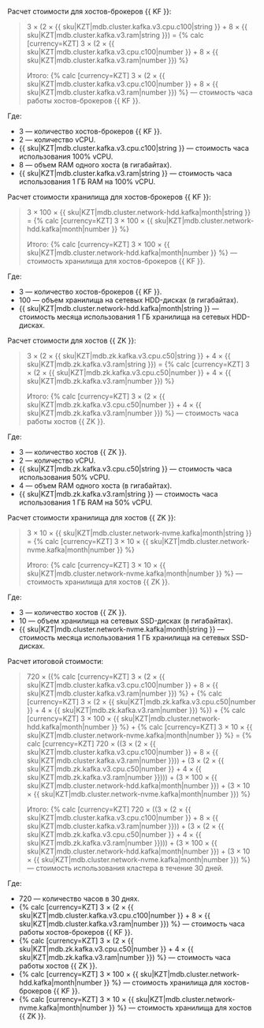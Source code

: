 Расчет стоимости для хостов-брокеров {{ KF }}:

> 3 × (2&nbsp;×&nbsp;{{ sku|KZT|mdb.cluster.kafka.v3.cpu.c100|string }} + 8&nbsp;×&nbsp;{{ sku|KZT|mdb.cluster.kafka.v3.ram|string }}) = {% calc [currency=KZT] 3 × (2 × {{ sku|KZT|mdb.cluster.kafka.v3.cpu.c100|number }} + 8 × {{ sku|KZT|mdb.cluster.kafka.v3.ram|number }}) %}
> 
> Итого: {% calc [currency=KZT] 3 × (2 × {{ sku|KZT|mdb.cluster.kafka.v3.cpu.c100|number }} + 8 × {{ sku|KZT|mdb.cluster.kafka.v3.ram|number }}) %} — стоимость часа работы хостов-брокеров {{ KF }}.

Где:
* 3 — количество хостов-брокеров {{ KF }}.
* 2 — количество vCPU.
* {{ sku|KZT|mdb.cluster.kafka.v3.cpu.c100|string }} — стоимость часа использования 100% vCPU.
* 8 — объем RAM одного хоста (в гигабайтах).
* {{ sku|KZT|mdb.cluster.kafka.v3.ram|string }} — стоимость часа использования 1 ГБ RAM на 100% vCPU.

Расчет стоимости хранилища для хостов-брокеров {{ KF }}:

> 3 × 100 × {{ sku|KZT|mdb.cluster.network-hdd.kafka|month|string }} = {% calc [currency=KZT] 3 × 100 × {{ sku|KZT|mdb.cluster.network-hdd.kafka|month|number }} %}
>
> Итого: {% calc [currency=KZT] 3 × 100 × {{ sku|KZT|mdb.cluster.network-hdd.kafka|month|number }} %} — стоимость хранилища для хостов-брокеров {{ KF }}.

Где:
* 3 — количество хостов-брокеров {{ KF }}.
* 100 — объем хранилища на сетевых HDD-дисках (в гигабайтах).
* {{ sku|KZT|mdb.cluster.network-hdd.kafka|month|string }} — стоимость месяца использования 1 ГБ хранилища на сетевых HDD-дисках.

Расчет стоимости для хостов {{ ZK }}:

> 3 × (2&nbsp;×&nbsp;{{ sku|KZT|mdb.zk.kafka.v3.cpu.c50|string }} + 4&nbsp;×&nbsp;{{ sku|KZT|mdb.zk.kafka.v3.ram|string }}) = {% calc [currency=KZT] 3 × (2 × {{ sku|KZT|mdb.zk.kafka.v3.cpu.c50|number }} + 4 × {{ sku|KZT|mdb.zk.kafka.v3.ram|number }}) %}
>
> Итого: {% calc [currency=KZT] 3 × (2 × {{ sku|KZT|mdb.zk.kafka.v3.cpu.c50|number }} + 4 × {{ sku|KZT|mdb.zk.kafka.v3.ram|number }}) %} — стоимость часа работы хостов {{ ZK }}.

Где:
* 3 — количество хостов {{ ZK }}.
* 2 — количество vCPU.
* {{ sku|KZT|mdb.zk.kafka.v3.cpu.c50|string }} — стоимость часа использования 50% vCPU.
* 4 — объем RAM одного хоста (в гигабайтах).
* {{ sku|KZT|mdb.zk.kafka.v3.ram|string }} — стоимость часа использования 1 ГБ RAM на 50% vCPU.

Расчет стоимости хранилища для хостов {{ ZK }}:

> 3 × 10 × {{ sku|KZT|mdb.cluster.network-nvme.kafka|month|string }} = {% calc [currency=KZT] 3 × 10 × {{ sku|KZT|mdb.cluster.network-nvme.kafka|month|number }} %}
>
> Итого: {% calc [currency=KZT] 3 × 10 × {{ sku|KZT|mdb.cluster.network-nvme.kafka|month|number }} %} — стоимость хранилища для хостов {{ ZK }}.

Где:
* 3 — количество хостов {{ ZK }}.
* 10 — объем хранилища на сетевых SSD-дисках (в гигабайтах).
* {{ sku|KZT|mdb.cluster.network-nvme.kafka|month|string }} — стоимость месяца использования 1 ГБ хранилища на сетевых SSD-дисках.

Расчет итоговой стоимости:

> 720 × ({% calc [currency=KZT] 3 × (2 × {{ sku|KZT|mdb.cluster.kafka.v3.cpu.c100|number }} + 8 × {{ sku|KZT|mdb.cluster.kafka.v3.ram|number }}) %} + {% calc [currency=KZT] 3 × (2 × {{ sku|KZT|mdb.zk.kafka.v3.cpu.c50|number }} + 4 × {{ sku|KZT|mdb.zk.kafka.v3.ram|number }}) %}) + {% calc [currency=KZT] 3 × 100 × {{ sku|KZT|mdb.cluster.network-hdd.kafka|month|number }} %} + {% calc [currency=KZT] 3 × 10 × {{ sku|KZT|mdb.cluster.network-nvme.kafka|month|number }} %} = {% calc [currency=KZT] 720 × ((3 × (2 × {{ sku|KZT|mdb.cluster.kafka.v3.cpu.c100|number }} + 8 × {{ sku|KZT|mdb.cluster.kafka.v3.ram|number }})) + (3 × (2 × {{ sku|KZT|mdb.zk.kafka.v3.cpu.c50|number }} + 4 × {{ sku|KZT|mdb.zk.kafka.v3.ram|number }}))) + (3 × 100 × {{ sku|KZT|mdb.cluster.network-hdd.kafka|month|number }}) + (3 × 10 × {{ sku|KZT|mdb.cluster.network-nvme.kafka|month|number }}) %}
>
> Итого: {% calc [currency=KZT] 720 × ((3 × (2 × {{ sku|KZT|mdb.cluster.kafka.v3.cpu.c100|number }} + 8 × {{ sku|KZT|mdb.cluster.kafka.v3.ram|number }})) + (3 × (2 × {{ sku|KZT|mdb.zk.kafka.v3.cpu.c50|number }} + 4 × {{ sku|KZT|mdb.zk.kafka.v3.ram|number }}))) + (3 × 100 × {{ sku|KZT|mdb.cluster.network-hdd.kafka|month|number }}) + (3 × 10 × {{ sku|KZT|mdb.cluster.network-nvme.kafka|month|number }}) %} — стоимость использования кластера в течение 30 дней.

Где:
* 720 — количество часов в 30 днях.
* {% calc [currency=KZT] 3 × (2 × {{ sku|KZT|mdb.cluster.kafka.v3.cpu.c100|number }} + 8 × {{ sku|KZT|mdb.cluster.kafka.v3.ram|number }}) %} — стоимость часа работы хостов-брокеров {{ KF }}.
* {% calc [currency=KZT] 3 × (2 × {{ sku|KZT|mdb.zk.kafka.v3.cpu.c50|number }} + 4 × {{ sku|KZT|mdb.zk.kafka.v3.ram|number }}) %} — стоимость часа работы хостов {{ ZK }}.
* {% calc [currency=KZT] 3 × 100 × {{ sku|KZT|mdb.cluster.network-hdd.kafka|month|number }} %} — стоимость хранилища для хостов-брокеров {{ KF }}.
* {% calc [currency=KZT] 3 × 10 × {{ sku|KZT|mdb.cluster.network-nvme.kafka|month|number }} %} — стоимость хранилища для хостов {{ ZK }}.